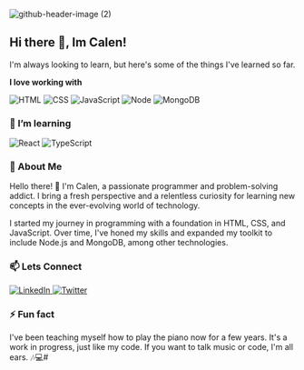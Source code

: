 ![github-header-image (2)](https://github.com/CalenCoop/CalenCoop/assets/127441048/df3df7fc-5034-4822-a4eb-c43173310884)


## Hi there 👋, Im Calen!

I'm always looking to learn, but here's some of the things I've learned so far.

**I love working with**

<div display="flex">
<img src="https://img.shields.io/badge/HTML-239120?style=for-the-badge&logo=html5&logoColor=white" alt="HTML">
  <img src="https://img.shields.io/badge/css3-%231572B6.svg?style=for-the-badge&logo=css3&logoColor=white" alt="CSS"/>
  <img src="https://img.shields.io/badge/JavaScript-323330?style=for-the-badge&logo=javascript&logoColor=F7DF1E" alt="JavaScript"/>
  <img src="https://img.shields.io/badge/Node.js-43853D?style=for-the-badge&logo=node.js&logoColor=white" alt="Node"/>
  <img src="https://img.shields.io/badge/MongoDB-4EA94B?style=for-the-badge&logo=mongodb&logoColor=white" alt="MongoDB"/>
  
</div>

### 🌱 I’m learning

<div display="flex">
  <img src="https://img.shields.io/badge/react-%2320232a.svg?style=for-the-badge&logo=react&logoColor=%2361DAFB" alt="React"/>
  <img src="https://img.shields.io/badge/TypeScript-007ACC?style=for-the-badge&logo=typescript&logoColor=white" alt="TypeScript"/>

  
</div>

### 🤔 About Me

Hello there! 👋 I'm Calen, a passionate programmer and problem-solving addict. I bring a fresh perspective and a relentless curiosity for learning new concepts in the ever-evolving world of technology.

I started my journey in programming with a foundation in HTML, CSS, and JavaScript. Over time, I've honed my skills and expanded my toolkit to include Node.js and MongoDB, among other technologies. 

### 📫 Lets Connect

<div display="flex">
  <a href="www.linkedin.com/in/calencooper">
    <img src="https://img.shields.io/badge/linkedin-%230077B5.svg?style=for-the-badge&logo=linkedin&logoColor=white" alt="LinkedIn"/>
  </a>
  <a href="https://twitter.com/CalenCoop">
    <img src="https://img.shields.io/badge/CalenCoop-%231DA1F2.svg?style=for-the-badge&logo=Twitter&logoColor=white" alt="Twitter"/>
  </a>
</div>

### ⚡ Fun fact

I've been teaching myself how to play the piano now for a few years. It's a work in progress, just like my code. If you want to talk music or code, I'm all ears. 🎶💻# 
